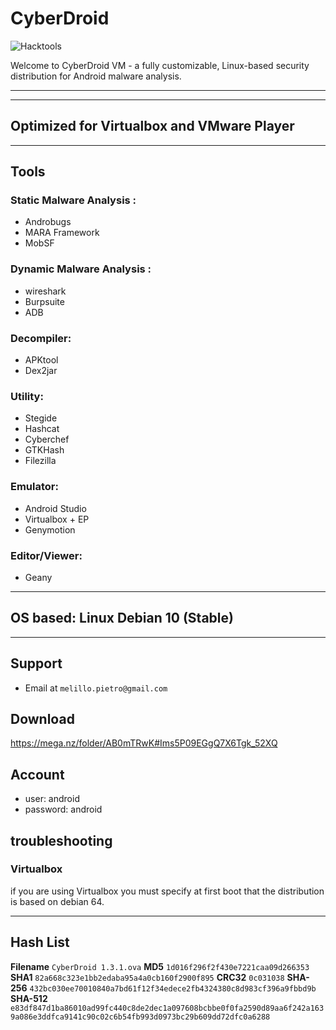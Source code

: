 # CyberDroid 

![Hacktools](https://dwkujuq9vpuly.cloudfront.net/news/wp-content/uploads/2020/03/Android-main.jpg)


Welcome to CyberDroid VM - a fully customizable, Linux-based security distribution for Android malware analysis.

---

---
## Optimized for Virtualbox and VMware Player
---
## Tools

### Static Malware Analysis :
* Androbugs
* MARA Framework
* MobSF
### Dynamic Malware Analysis : 
* wireshark
* Burpsuite
* ADB
### Decompiler: 
* APKtool 
* Dex2jar
### Utility:
* Stegide
* Hashcat
* Cyberchef
* GTKHash
* Filezilla
### Emulator:
* Android Studio
* Virtualbox + EP
* Genymotion
### Editor/Viewer:
* Geany
---

## OS based: Linux Debian 10 (Stable)
---

## Support

- Email at `melillo.pietro@gmail.com`</a>

## Download

https://mega.nz/folder/AB0mTRwK#Ims5P09EGgQ7X6Tgk_52XQ

## Account

* user: android
* password: android

## troubleshooting

### Virtualbox
if you are using Virtualbox you must specify at first boot that the distribution is based on debian 64. 

---

## Hash List

**Filename**	`CyberDroid 1.3.1.ova`
**MD5**	`1d016f296f2f430e7221caa09d266353	`
**SHA1**	`82a668c323e1bb2edaba95a4a0cb160f2900f895`
**CRC32**	`0c031038`
**SHA-256**	`432bc030ee70010840a7bd61f12f34edece2fb4324380c8d983cf396a9fbbd9b`
**SHA-512**	`e83df847d1ba86010ad99fc440c8de2dec1a097608bcbbe0f0fa2590d89aa6f242a1639a086e3ddfca9141c90c02c6b54fb993d0973bc29b609dd72dfc0a6288`




